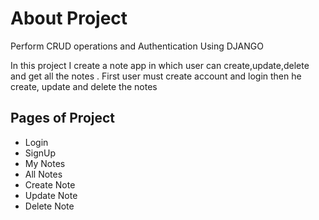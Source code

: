 <h1> About Project </h1>
<p>Perform CRUD operations and Authentication Using DJANGO</p>
<p> In this project I create a note app in which user can create,update,delete and get all the notes
. First user must create account and login then he create, update and delete the notes </p>

<h2>Pages of Project</h2>
<ul>
<li>Login</li>
<li>SignUp</li>
<li>My Notes</li>
<li>All Notes</li>
<li>Create Note</li>
<li>Update Note</li>
<li>Delete Note</li>

</ul>
